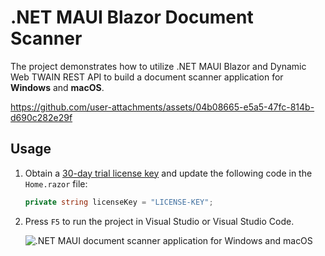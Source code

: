 # .NET MAUI Blazor Document Scanner
The project demonstrates how to utilize .NET MAUI Blazor and Dynamic Web TWAIN REST API to build a document scanner application for **Windows** and **macOS**.

https://github.com/user-attachments/assets/04b08665-e5a5-47fc-814b-d690c282e29f

## Usage
1. Obtain a [30-day trial license key](https://www.dynamsoft.com/customer/license/trialLicense/?product=dcv&package=cross-platform) and update the following code in the `Home.razor` file:

    ```cs
    private string licenseKey = "LICENSE-KEY";
    ```

2. Press `F5` to run the project in Visual Studio or Visual Studio Code.

    ![.NET MAUI document scanner application for Windows and macOS](https://www.dynamsoft.com/codepool/img/2024/07/dotnet-maui-blazor-document-scanner.png)
    

